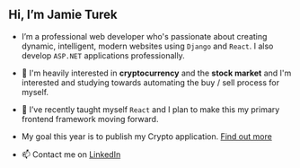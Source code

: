 ## Hi, I’m Jamie Turek

- I’m a professional web developer who's passionate about creating dynamic, intelligent, modern websites using `Django` and `React`. I also develop `ASP.NET` applications professionally.

- 💞️ I'm heavily interested in **cryptocurrency** and the **stock market** and I'm interested and studying towards automating the buy / sell process for myself. 

- 🌱 I’ve recently taught myself `React` and I plan to make this my primary frontend framework moving forward. 

- My goal this year is to publish my Crypto application. [Find out more](https://github.com/J-TUREK/Crypto)   

- 📫 Contact me on [LinkedIn](https://www.linkedin.com/in/jamie-turek-95b338106/)

<!---
J-TUREK/J-TUREK is a ✨ special ✨ repository because its `README.md` (this file) appears on your GitHub profile.
You can click the Preview link to take a look at your changes.
--->
